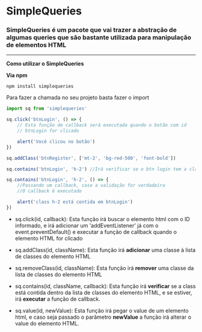 # SimpleQueries

### SimpleQueries é um pacote que vai trazer a abstração de algumas queries que são bastante utilizada para manipulação de elementos HTML

---

**Como utilizar o SimpleQueries**

 **Via npm**

```shell
npm install simplequeries
```

Para fazer a chamada no seu projeto basta fazer o import
```js
import sq from 'simplequeries'

sq.click('btnLogin', () => {
    // Esta função de callback será executada quando o botão com id
    // btnLogin for clicado

    alert('Você clicou no botão')
})

sq.addClass('btnRegister', ['mt-2', 'bg-red-500', 'font-bold'])

sq.contains('btnLogin', 'h-2') //Irá verificar se o btn login tem a class h-2 e retornará true or false

sq.contains('btnLogin', 'h-2', () => {
    //Passando um callback, caso a validação for verdadeira
    //O callback é executado

    alert('class h-2 está contida em btnLogin')
}) 
```

- sq.click(id, callback): Esta função irá buscar o elemento html com o ID informado, e irá adicionar um 'addEventListener' já com o event.preventDefault() e executar a função de callback quando o elemento HTML for clicado

- sq.addClass(id, className): Esta função irá **adicionar** uma classe à lista de classes do elemento HTML

- sq.removeClass(id, className): Esta função irá **remover** uma classe da lista de classes do elemento HTML

- sq.contains(id, className, callback): Esta função irá **verificar** se a class está contida dentro da lista de classes do elemento HTML, e se estiver, irá **executar** a função de callback.

- sq.value(id, newValue): Esta função irá pegar o value de um elemento html, e caso seja passado o parâmetro **newValue** a função irá alterar o value do elemento HTML.